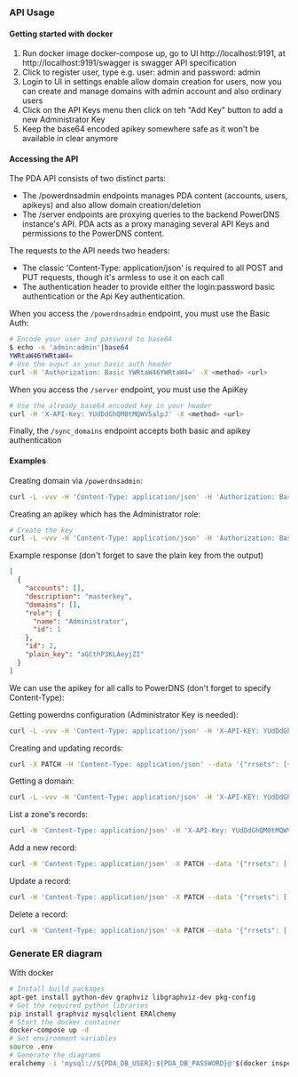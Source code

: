 ### API Usage

#### Getting started with docker

1. Run docker image docker-compose up, go to UI http://localhost:9191, at http://localhost:9191/swagger is swagger API specification
2. Click to register user, type e.g. user: admin and password: admin
3. Login to UI in settings enable allow domain creation for users, now you can create and manage domains with admin account and also ordinary users
4. Click on the API Keys menu then click on teh "Add Key" button to add a new Administrator Key
5. Keep the base64 encoded apikey somewhere safe as it won't be available in clear anymore


#### Accessing the API

The PDA API consists of two distinct parts:

- The /powerdnsadmin endpoints manages PDA content (accounts, users, apikeys) and also allow domain creation/deletion
- The /server endpoints are proxying queries to the backend PowerDNS instance's API. PDA acts as a proxy managing several API Keys and permissions to the PowerDNS content.

The requests to the API needs two headers:

- The classic 'Content-Type: application/json' is required to all POST and PUT requests, though it's armless to use it on each call
- The authentication header to provide either the login:password basic authentication or the Api Key authentication.

When you access the `/powerdnsadmin` endpoint, you must use the Basic Auth:

```bash
# Encode your user and password to base64
$ echo -n 'admin:admin'|base64
YWRtaW46YWRtaW4=
# Use the ouput as your basic auth header
curl -H 'Authorization: Basic YWRtaW46YWRtaW4=' -X <method> <url>
```

When you access the `/server` endpoint, you must use the ApiKey

```bash
# Use the already base64 encoded key in your header
curl -H 'X-API-Key: YUdDdGhQM0tMQWV5alpJ' -X <method> <url>
```

Finally, the `/sync_domains` endpoint accepts both basic and apikey authentication

#### Examples

Creating domain via `/powerdnsadmin`:

```bash
curl -L -vvv -H 'Content-Type: application/json' -H 'Authorization: Basic YWRtaW46YWRtaW4=' -X POST http://localhost:9191/api/v1/pdnsadmin/zones --data '{"name": "yourdomain.com.", "kind": "NATIVE", "nameservers": ["ns1.mydomain.com."]}'
```

Creating an apikey which has the Administrator role:

```bash
# Create the key
curl -L -vvv -H 'Content-Type: application/json' -H 'Authorization: Basic YWRtaW46YWRtaW4=' -X POST http://localhost:9191/api/v1/pdnsadmin/apikeys --data '{"description": "masterkey","domains":[], "role": "Administrator"}'
```
Example response (don't forget to save the plain key from the output)

```json
[
  {
    "accounts": [],
    "description": "masterkey",
    "domains": [],
    "role": {
      "name": "Administrator",
      "id": 1
    },
    "id": 2,
    "plain_key": "aGCthP3KLAeyjZI"
  }
]
```

We can use the apikey for all calls to PowerDNS (don't forget to specify Content-Type):

Getting powerdns configuration (Administrator Key is needed):

```bash
curl -L -vvv -H 'Content-Type: application/json' -H 'X-API-KEY: YUdDdGhQM0tMQWV5alpJ' -X GET http://localhost:9191/api/v1/servers/localhost/config
```

Creating and updating records:

```bash
curl -X PATCH -H 'Content-Type: application/json' --data '{"rrsets": [{"name": "test1.yourdomain.com.","type": "A","ttl": 86400,"changetype": "REPLACE","records": [ {"content": "192.0.2.5", "disabled": false} ]},{"name": "test2.yourdomain.com.","type": "AAAA","ttl": 86400,"changetype": "REPLACE","records": [ {"content": "2001:db8::6", "disabled": false} ]}]}' -H 'X-API-Key: YUdDdGhQM0tMQWV5alpJ' http://127.0.0.1:9191/api/v1/servers/localhost/zones/yourdomain.com.
```

Getting a domain:

```bash
curl -L -vvv -H 'Content-Type: application/json' -H 'X-API-KEY: YUdDdGhQM0tMQWV5alpJ' -X GET http://localhost:9191/api/v1/servers/localhost/zones/yourdomain.com
```

List a zone's records:

```bash
curl -H 'Content-Type: application/json' -H 'X-API-Key: YUdDdGhQM0tMQWV5alpJ' http://localhost:9191/api/v1/servers/localhost/zones/yourdomain.com
```

Add a new record:

```bash
curl -H 'Content-Type: application/json' -X PATCH --data '{"rrsets": [ {"name": "test.yourdomain.com.", "type": "A", "ttl": 86400, "changetype": "REPLACE", "records": [ {"content": "192.0.5.4", "disabled": false } ] } ] }' -H 'X-API-Key: YUdDdGhQM0tMQWV5alpJ' http://localhost:9191/api/v1/servers/localhost/zones/yourdomain.com | jq .
```

Update a record:

```bash
curl -H 'Content-Type: application/json' -X PATCH --data '{"rrsets": [ {"name": "test.yourdomain.com.", "type": "A", "ttl": 86400, "changetype": "REPLACE", "records": [ {"content": "192.0.2.5", "disabled": false, "name": "test.yourdomain.com.", "ttl": 86400, "type": "A"}]}]}' -H 'X-API-Key: YUdDdGhQM0tMQWV5alpJ' http://localhost:9191/api/v1/servers/localhost/zones/yourdomain.com | jq .
```

Delete a record:

```bash
curl -H 'Content-Type: application/json' -X PATCH --data '{"rrsets": [ {"name": "test.yourdomain.com.", "type": "A", "ttl": 86400, "changetype": "DELETE"}]}' -H 'X-API-Key: YUdDdGhQM0tMQWV5alpJ' http://localhost:9191/api/v1/servers/localhost/zones/yourdomain.com | jq
```

### Generate ER diagram

With docker

```bash
# Install build packages
apt-get install python-dev graphviz libgraphviz-dev pkg-config
# Get the required python libraries
pip install graphviz mysqlclient ERAlchemy
# Start the docker container
docker-compose up -d
# Set environment variables
source .env
# Generate the diagrams
eralchemy -i 'mysql://${PDA_DB_USER}:${PDA_DB_PASSWORD}@'$(docker inspect powerdns-admin-mysql|jq -jr '.[0].NetworkSettings.Networks.powerdnsadmin_default.IPAddress')':3306/powerdns_admin' -o /tmp/output.pdf
```
